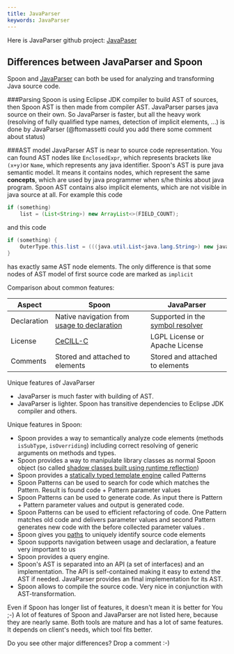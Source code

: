 ```yaml
---
title: JavaParser 
keywords: JavaParser
---
```


Here is JavaParser github project: [JavaPaser](https://github.com/javaparser/javaparser)

## Differences between JavaParser and Spoon

Spoon and [JavaParser](https://github.com/javaparser/javaparser) can both be used for analyzing and transforming Java source code.

###Parsing
Spoon is using Eclipse JDK compiler to build AST of sources, then Spoon AST is then made from compiler AST.
JavaParser parses java source on their own. So JavaParser is faster, but all the heavy work (resolving of fully qualified type names, detection of implicit elements, ...) is done by JavaParser (@ftomassetti could you add there some comment about status)

###AST model
JavaParser AST is near to source code representation. You can found AST nodes like `EnclosedExpr`, which represents brackets like `(x+y)`or `Name`, which represents any java identifier. 
Spoon's AST is pure java semantic model. It means it contains nodes, which represent the same **concepts**, which are used by java programmer when s/he thinks about java program. Spoon AST contains also implicit elements, which are not visible in java source at all. For example this code

```java
if (something) 
	list = (List<String>) new ArrayList<>(FIELD_COUNT);
```

and this code

```java
if (something) {
	OuterType.this.list = (((java.util.List<java.lang.String>) new java.util.ArrayList<java.lang.String>(Constants.FIELD_COUNT));
}
```

has exactly same AST node elements. The only difference is that some nodes of AST model of first source code are marked as `implicit` 


Comparison about common features:

| Aspect | Spoon | JavaParser |
| ------ | ------- | ------------ |
| Declaration | Native navigation from [usage to declaration](http://spoon.gforge.inria.fr/references.html) | Supported in the [symbol resolver](https://github.com/javaparser/javasymbolsolver) |
|License| [CeCILL-C](http://www.cecill.info/licences/Licence_CeCILL-C_V1-en.html) | LGPL License or Apache License |
|Comments| Stored and attached to elements | Stored and attached to elements |

Unique features of JavaParser

* JavaParser is much faster with building of AST. 
* JavaParser is lighter. Spoon has transitive dependencies to Eclipse JDK compiler and others. 


Unique features in Spoon:

* Spoon provides a way to semantically analyze code elements (methods `isSubType`, `isOverriding`) including correct resolving of generic arguments on methods and types.
* Spoon provides a way to manipulate library classes as normal Spoon object (so called [shadow classes built using runtime reflection](http://spoon.gforge.inria.fr/reflection.html))
* Spoon provides a [statically typed template engine](http://spoon.gforge.inria.fr/template_definition.html) called Patterns
* Spoon Patterns can be used to search for code which matches the Pattern. Result is found code + Pattern parameter values 
* Spoon Patterns can be used to generate code. As input there is Pattern + Pattern parameter values and output is generated code.
* Spoon Patterns can be used to efficient refactoring of code. One Pattern matches old code and delivers parameter values and second Pattern generates new code with the before collected parameter values .
* Spoon gives you [paths](http://spoon.gforge.inria.fr/path.html) to uniquely identify source code elements
* Spoon supports navigation between usage and declaration, a feature very important to us
* Spoon provides a query engine.
* Spoon's AST is separated into an API (a set of interfaces) and an implementation. The API is self-contained making it easy to extend the AST if needed. JavaParser provides an final implementation for its AST.
* Spoon allows to compile the source code. Very nice in conjunction with AST-transformation.

Even if Spoon has longer list of features, it doesn't mean it is better for You ;-) 
A lot of features of Spoon and JavaParser are not listed here, because they are nearly same. Both tools are mature and has a lot of same features. It depends on client's needs, which tool fits better.

Do you see other major differences? Drop a comment :-)